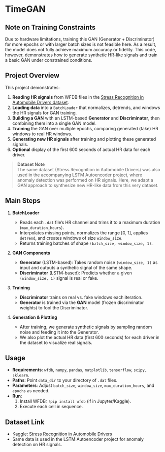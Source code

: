 # TimeGAN 

## **Note on Training Constraints**  
Due to hardware limitations, training this GAN (Generator + Discriminator) for more epochs or with larger batch sizes is not feasible here. As a result, the model does not fully achieve maximum accuracy or fidelity. This code, however, demonstrates how to generate synthetic HR-like signals and train a basic GAN under constrained conditions.

## Project Overview

This project demonstrates:
1. **Reading HR signals** from WFDB files in the [Stress Recognition in Automobile Drivers dataset](https://www.kaggle.com/datasets/bjoernjostein/stress-recognition-in-automobile-drivers).  
2. **Loading data** into a `BatchLoader` that normalizes, detrends, and windows the HR signals for GAN training.  
3. **Building a GAN** with an LSTM-based **Generator** and **Discriminator**, then combining them into a single GAN model.  
4. **Training** the GAN over multiple epochs, comparing generated (fake) HR windows to real HR windows.  
5. **Generating new HR signals** after training and plotting these generated signals.  
6. **Optional** display of the first 600 seconds of actual HR data for each driver.

> **Dataset Note**  
> The same dataset (Stress Recognition in Automobile Drivers) was also used in the accompanying LSTM Autoencoder project, where anomaly detection was performed on HR signals. Here, we adapt a GAN approach to synthesize new HR-like data from this very dataset.

## Main Steps

1. **BatchLoader**  
   - Reads each `.dat` file’s HR channel and trims it to a maximum duration (`max_duration_hours`).  
   - Interpolates missing points, normalizes the range [0, 1], applies `detrend`, and creates windows of size `window_size`.  
   - Returns training batches of shape `(batch_size, window_size, 1)`.

2. **GAN Components**  
   - **Generator** (LSTM-based): Takes random noise `(window_size, 1)` as input and outputs a synthetic signal of the same shape.  
   - **Discriminator** (LSTM-based): Predicts whether a given `(window_size, 1)` signal is real or fake.

3. **Training**  
   - **Discriminator** trains on real vs. fake windows each iteration.  
   - **Generator** is trained via the **GAN** model (frozen discriminator weights) to fool the Discriminator.

4. **Generation & Plotting**  
   - After training, we generate synthetic signals by sampling random noise and feeding it into the Generator.  
   - We also plot the actual HR data (first 600 seconds) for each driver in the dataset to visualize real signals.

## Usage

- **Requirements**: `wfdb`, `numpy`, `pandas`, `matplotlib`, `tensorflow`, `scipy`, `sklearn`.  
- **Paths**: Point `data_dir` to your directory of `.dat` files.  
- **Parameters**: Adjust `batch_size`, `window_size`, `max_duration_hours`, and `epochs` as needed.  
- **Run**:  
  1. Install WFDB: `!pip install wfdb` (if in Jupyter/Kaggle).  
  2. Execute each cell in sequence.

## Dataset Link

- [Kaggle: Stress Recognition in Automobile Drivers](https://www.kaggle.com/datasets/bjoernjostein/stress-recognition-in-automobile-drivers)  
- Same data is used in the LSTM Autoencoder project for anomaly detection on HR signals.
